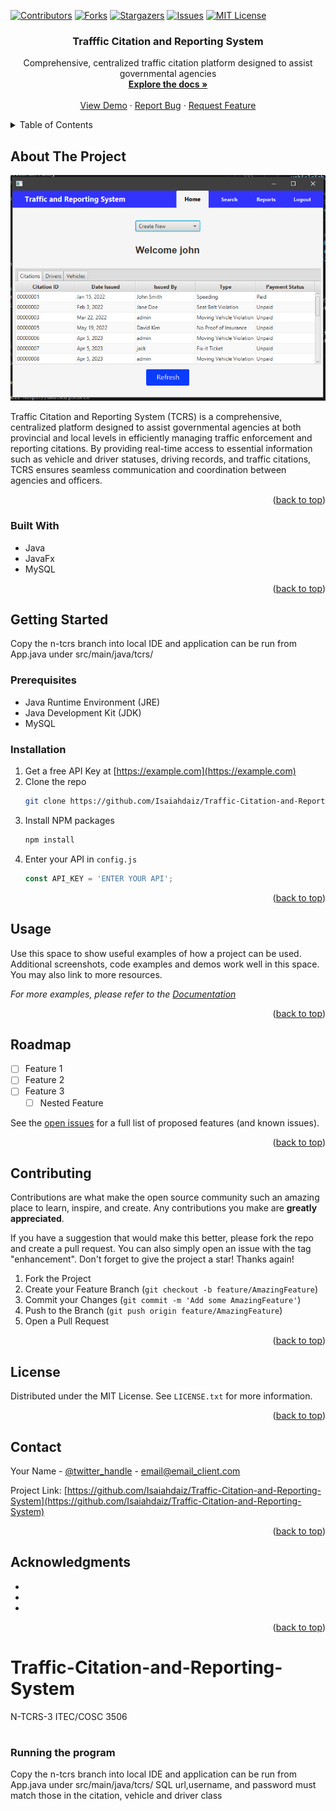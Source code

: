 <!-- Improved compatibility of back to top link: See: https://github.com/othneildrew/Best-README-Template/pull/73 -->
<a name="readme-top"></a>
<!--
*** Thanks for checking out the Best-README-Template. If you have a suggestion
*** that would make this better, please fork the repo and create a pull request
*** or simply open an issue with the tag "enhancement".
*** Don't forget to give the project a star!
*** Thanks again! Now go create something AMAZING! :D
-->



<!-- PROJECT SHIELDS -->
<!--
*** I'm using markdown "reference style" links for readability.
*** Reference links are enclosed in brackets [ ] instead of parentheses ( ).
*** See the bottom of this document for the declaration of the reference variables
*** for contributors-url, forks-url, etc. This is an optional, concise syntax you may use.
*** https://www.markdownguide.org/basic-syntax/#reference-style-links
-->
[![Contributors][contributors-shield]][contributors-url]
[![Forks][forks-shield]][forks-url]
[![Stargazers][stars-shield]][stars-url]
[![Issues][issues-shield]][issues-url]
[![MIT License][license-shield]][license-url]



<h3 align="center">Trafffic Citation and Reporting System</h3>

  <p align="center">
    Comprehensive, centralized traffic citation platform designed to assist governmental agencies
    <br />
    <a href="https://github.com/Isaiahdaiz/Traffic-Citation-and-Reporting-System"><strong>Explore the docs »</strong></a>
    <br />
    <br />
    <a href="https://github.com/Isaiahdaiz/Traffic-Citation-and-Reporting-System">View Demo</a>
    ·
    <a href="https://github.com/Isaiahdaiz/Traffic-Citation-and-Reporting-System/issues">Report Bug</a>
    ·
    <a href="https://github.com/Isaiahdaiz/Traffic-Citation-and-Reporting-System/issues">Request Feature</a>
  </p>
</div>



<!-- TABLE OF CONTENTS -->
<details>
  <summary>Table of Contents</summary>
  <ol>
    <li>
      <a href="#about-the-project">About The Project</a>
      <ul>
        <li><a href="#built-with">Built With</a></li>
      </ul>
    </li>
    <li>
      <a href="#getting-started">Getting Started</a>
      <ul>
        <li><a href="#prerequisites">Prerequisites</a></li>
        <li><a href="#installation">Installation</a></li>
      </ul>
    </li>
    <li><a href="#usage">Usage</a></li>
    <li><a href="#roadmap">Roadmap</a></li>
    <li><a href="#contributing">Contributing</a></li>
    <li><a href="#license">License</a></li>
    <li><a href="#contact">Contact</a></li>
    <li><a href="#acknowledgments">Acknowledgments</a></li>
  </ol>
</details>



<!-- ABOUT THE PROJECT -->
## About The Project

[![Product Name Screen Shot][product-screenshot]](https://example.com)

Traffic Citation and Reporting System (TCRS) is a comprehensive, centralized platform designed to assist governmental agencies at both provincial and local levels in efficiently managing traffic enforcement and reporting citations. By providing real-time access to essential information such as vehicle and driver statuses, driving records, and traffic citations, TCRS ensures seamless communication and coordination between agencies and officers.

<p align="right">(<a href="#readme-top">back to top</a>)</p>



### Built With

* Java
* JavaFx
* MySQL

<p align="right">(<a href="#readme-top">back to top</a>)</p>



<!-- GETTING STARTED -->
## Getting Started

Copy the n-tcrs branch into local IDE and application can be run from App.java under src/main/java/tcrs/

### Prerequisites

* Java Runtime Environment (JRE)
* Java Development Kit (JDK)
* MySQL

### Installation

1. Get a free API Key at [https://example.com](https://example.com)
2. Clone the repo
   ```sh
   git clone https://github.com/Isaiahdaiz/Traffic-Citation-and-Reporting-System.git
   ```
3. Install NPM packages
   ```sh
   npm install
   ```
4. Enter your API in `config.js`
   ```js
   const API_KEY = 'ENTER YOUR API';
   ```

<p align="right">(<a href="#readme-top">back to top</a>)</p>



<!-- USAGE EXAMPLES -->
## Usage

Use this space to show useful examples of how a project can be used. Additional screenshots, code examples and demos work well in this space. You may also link to more resources.

_For more examples, please refer to the [Documentation](https://example.com)_

<p align="right">(<a href="#readme-top">back to top</a>)</p>



<!-- ROADMAP -->
## Roadmap

- [ ] Feature 1
- [ ] Feature 2
- [ ] Feature 3
    - [ ] Nested Feature

See the [open issues](https://github.com/Isaiahdaiz/Traffic-Citation-and-Reporting-System/issues) for a full list of proposed features (and known issues).

<p align="right">(<a href="#readme-top">back to top</a>)</p>



<!-- CONTRIBUTING -->
## Contributing

Contributions are what make the open source community such an amazing place to learn, inspire, and create. Any contributions you make are **greatly appreciated**.

If you have a suggestion that would make this better, please fork the repo and create a pull request. You can also simply open an issue with the tag "enhancement".
Don't forget to give the project a star! Thanks again!

1. Fork the Project
2. Create your Feature Branch (`git checkout -b feature/AmazingFeature`)
3. Commit your Changes (`git commit -m 'Add some AmazingFeature'`)
4. Push to the Branch (`git push origin feature/AmazingFeature`)
5. Open a Pull Request

<p align="right">(<a href="#readme-top">back to top</a>)</p>



<!-- LICENSE -->
## License

Distributed under the MIT License. See `LICENSE.txt` for more information.

<p align="right">(<a href="#readme-top">back to top</a>)</p>



<!-- CONTACT -->
## Contact

Your Name - [@twitter_handle](https://twitter.com/twitter_handle) - email@email_client.com

Project Link: [https://github.com/Isaiahdaiz/Traffic-Citation-and-Reporting-System](https://github.com/Isaiahdaiz/Traffic-Citation-and-Reporting-System)

<p align="right">(<a href="#readme-top">back to top</a>)</p>



<!-- ACKNOWLEDGMENTS -->
## Acknowledgments

* []()
* []()
* []()

<p align="right">(<a href="#readme-top">back to top</a>)</p>



<!-- MARKDOWN LINKS & IMAGES -->
<!-- https://www.markdownguide.org/basic-syntax/#reference-style-links -->
[contributors-shield]: https://img.shields.io/github/contributors/Isaiahdaiz/Traffic-Citation-and-Reporting-System.svg?style=for-the-badge
[contributors-url]: https://github.com/Isaiahdaiz/Traffic-Citation-and-Reporting-System/graphs/contributors
[forks-shield]: https://img.shields.io/github/forks/Isaiahdaiz/Traffic-Citation-and-Reporting-System.svg?style=for-the-badge
[forks-url]: https://github.com/Isaiahdaiz/Traffic-Citation-and-Reporting-System/network/members
[stars-shield]: https://img.shields.io/github/stars/Isaiahdaiz/Traffic-Citation-and-Reporting-System.svg?style=for-the-badge
[stars-url]: https://github.com/Isaiahdaiz/Traffic-Citation-and-Reporting-System/stargazers
[issues-shield]: https://img.shields.io/github/issues/Isaiahdaiz/Traffic-Citation-and-Reporting-System.svg?style=for-the-badge
[issues-url]: https://github.com/Isaiahdaiz/Traffic-Citation-and-Reporting-System/issues
[license-shield]: https://img.shields.io/github/license/Isaiahdaiz/Traffic-Citation-and-Reporting-System.svg?style=for-the-badge
[license-url]: https://github.com/Isaiahdaiz/Traffic-Citation-and-Reporting-System/blob/master/LICENSE.txt
[linkedin-shield]: https://img.shields.io/badge/-LinkedIn-black.svg?style=for-the-badge&logo=linkedin&colorB=555
[product-screenshot]: images/LocalDashboard_Screenshot.png
[Next.js]: https://img.shields.io/badge/next.js-000000?style=for-the-badge&logo=nextdotjs&logoColor=white
[Next-url]: https://nextjs.org/
[React.js]: https://img.shields.io/badge/React-20232A?style=for-the-badge&logo=react&logoColor=61DAFB
[React-url]: https://reactjs.org/
[Vue.js]: https://img.shields.io/badge/Vue.js-35495E?style=for-the-badge&logo=vuedotjs&logoColor=4FC08D
[Vue-url]: https://vuejs.org/
[Angular.io]: https://img.shields.io/badge/Angular-DD0031?style=for-the-badge&logo=angular&logoColor=white
[Angular-url]: https://angular.io/
[Svelte.dev]: https://img.shields.io/badge/Svelte-4A4A55?style=for-the-badge&logo=svelte&logoColor=FF3E00
[Svelte-url]: https://svelte.dev/
[Laravel.com]: https://img.shields.io/badge/Laravel-FF2D20?style=for-the-badge&logo=laravel&logoColor=white
[Laravel-url]: https://laravel.com
[Bootstrap.com]: https://img.shields.io/badge/Bootstrap-563D7C?style=for-the-badge&logo=bootstrap&logoColor=white
[Bootstrap-url]: https://getbootstrap.com
[JQuery.com]: https://img.shields.io/badge/jQuery-0769AD?style=for-the-badge&logo=jquery&logoColor=white
[JQuery-url]: https://jquery.com 


# Traffic-Citation-and-Reporting-System
N-TCRS-3 ITEC/COSC 3506

#

### Running the program
Copy the n-tcrs branch into local IDE and application can be run from App.java under src/main/java/tcrs/
SQL url,username, and password must match those in the citation, vehicle and driver class
